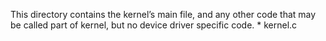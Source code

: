 This directory contains the kernel’s main file, and any other code that may be
called part of kernel, but no device driver specific code.
    * kernel.c